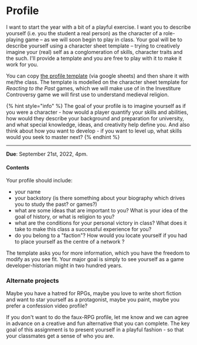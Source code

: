 # Profile

I want to start the year with a bit of a playful exercise. I want you to describe yourself (i.e. you the student a real person) as the character of a role-playing game – as we will soon begin to play in class. Your goal will be to describe yourself using a character sheet template – trying to creatively imagine your (real) self as a conglomeration of skills, character traits and the such. I'll provide a template and you are free to play with it to make it work for you.

You can copy [the profile template](https://docs.google.com/document/d/1Zw0b4LCqIpDGQPr\_LaNwzthuNDzpRF1c4ZfRCayZO8k/edit?usp=sharing) (via google sheets) and then share it with me/the class. The template is modelled on the character sheet template for _Reacting to the Past_ games, which we will make use of in the Investiture Controversy game we will first use to understand medieval religion.

{% hint style="info" %}
The goal of your profile is to imagine yourself as if you were a character - how would a player quantify your skills and abilities, how would they describe your background and preparation for university, and what special knowledge, ideas, and creativity help define you. And also think about how you want to develop - if you want to level up, what skills would you seek to master next?
{% endhint %}

****

**Due**: September 21st, 2022, 4pm.

#### Contents

Your  profile should include:

* your name
* your backstory (is there something about your biography which drives you to study the past? or games?)
* what are some ideas that are important to you? What is your idea of the goal of history, or what is religion to you?
* what are the conditions for your personal victory in class? What does it take to make this class a successful experience for you?
* do you belong to a "faction"? How would you locate yourself if you had to place yourself as the centre of a network ?

The template asks you for more information, which you have the freedom to modify as you see fit. Your major goal is simply to see yourself as a game developer-historian might in two hundred years.&#x20;

### Alternate projects

Maybe you have a hatred for RPGs, maybe you love to write short fiction and want to star yourself as a protagonist, maybe you paint, maybe you prefer a confession video profile?

If you don't want to do the faux-RPG profile, let me know and we can agree in advance on a creative and fun alternative that you can complete. The key goal of this assignment is to present yourself in a playful fashion - so that your classmates get a sense of who you are.&#x20;

